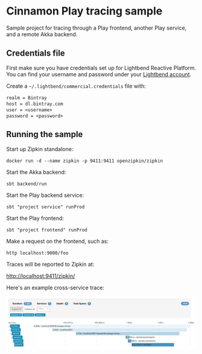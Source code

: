 # Cinnamon Play tracing sample

Sample project for tracing through a Play frontend, another Play service, and a remote Akka backend.


## Credentials file

First make sure you have credentials set up for Lightbend Reactive Platform. You can find your username and password under your [Lightbend account].

Create a `~/.lightbend/commercial.credentials` file with:

```
realm = Bintray
host = dl.bintray.com
user = <username>
password = <password>
```

[Lightbend account]: https://www.lightbend.com/product/lightbend-reactive-platform/credentials


## Running the sample

Start up Zipkin standalone:

```
docker run -d --name zipkin -p 9411:9411 openzipkin/zipkin
```

Start the Akka backend:

```
sbt backend/run
```

Start the Play backend service:

```
sbt "project service" runProd
```

Start the Play frontend:

```
sbt "project frontend" runProd
```

Make a request on the frontend, such as:

```
http localhost:9000/foo
```

Traces will be reported to Zipkin at:

[http://localhost:9411/zipkin/](http://localhost:9411/zipkin/)

Here's an example cross-service trace:

![cross-service trace](images/trace.png)
